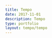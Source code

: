 ```yaml
---
title: Tempo
date: 2017-11-01
description: Tempo
type: portfolio
layout: tempo/tempo
---
```














